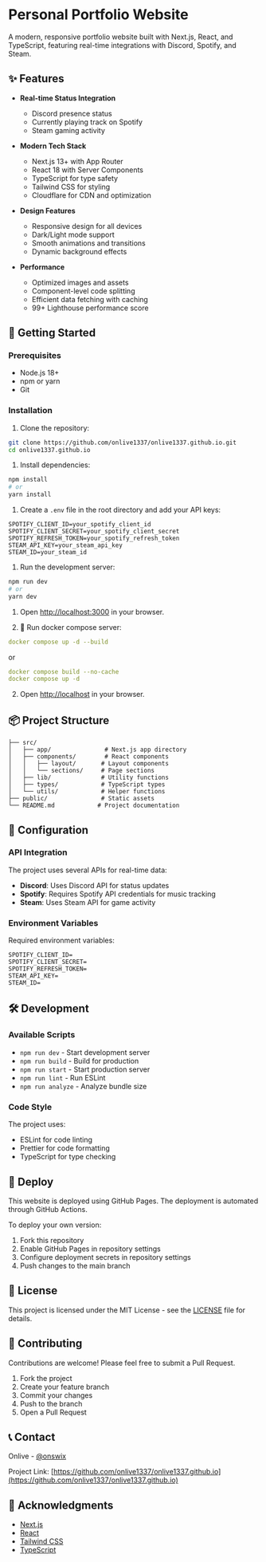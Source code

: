 # Personal Portfolio Website

A modern, responsive portfolio website built with Next.js, React, and TypeScript, featuring real-time integrations with Discord, Spotify, and Steam.

## ✨ Features

- **Real-time Status Integration**
  - Discord presence status
  - Currently playing track on Spotify
  - Steam gaming activity

- **Modern Tech Stack**
  - Next.js 13+ with App Router
  - React 18 with Server Components
  - TypeScript for type safety
  - Tailwind CSS for styling
  - Cloudflare for CDN and optimization

- **Design Features**
  - Responsive design for all devices
  - Dark/Light mode support
  - Smooth animations and transitions
  - Dynamic background effects

- **Performance**
  - Optimized images and assets
  - Component-level code splitting
  - Efficient data fetching with caching
  - 99+ Lighthouse performance score

## 🚀 Getting Started

### Prerequisites

- Node.js 18+
- npm or yarn
- Git

### Installation

1. Clone the repository:

```bash
git clone https://github.com/onlive1337/onlive1337.github.io.git
cd onlive1337.github.io
```

1. Install dependencies:

```bash
npm install
# or
yarn install
```

1. Create a `.env` file in the root directory and add your API keys:

```env
SPOTIFY_CLIENT_ID=your_spotify_client_id
SPOTIFY_CLIENT_SECRET=your_spotify_client_secret
SPOTIFY_REFRESH_TOKEN=your_spotify_refresh_token
STEAM_API_KEY=your_steam_api_key
STEAM_ID=your_steam_id
```

1. Run the development server:

```bash
npm run dev
# or
yarn dev
```

1. Open [http://localhost:3000](http://localhost:3000) in your browser.

2. 🐳 Run docker compose server:

```yaml
docker compose up -d --build
```

or 

```yaml
docker compose build --no-cache
docker compose up -d
```

2.  Open [http://localhost](http://localhost) in your browser.

## 📦 Project Structure

```text
├── src/
│   ├── app/               # Next.js app directory
│   ├── components/        # React components
│   │   ├── layout/       # Layout components
│   │   └── sections/     # Page sections
│   ├── lib/              # Utility functions
│   ├── types/            # TypeScript types
│   └── utils/            # Helper functions
├── public/               # Static assets
└── README.md            # Project documentation
```

## 🔧 Configuration

### API Integration

The project uses several APIs for real-time data:

- **Discord**: Uses Discord API for status updates
- **Spotify**: Requires Spotify API credentials for music tracking
- **Steam**: Uses Steam API for game activity

### Environment Variables

Required environment variables:

```env
SPOTIFY_CLIENT_ID=
SPOTIFY_CLIENT_SECRET=
SPOTIFY_REFRESH_TOKEN=
STEAM_API_KEY=
STEAM_ID=
```

## 🛠️ Development

### Available Scripts

- `npm run dev` - Start development server
- `npm run build` - Build for production
- `npm run start` - Start production server
- `npm run lint` - Run ESLint
- `npm run analyze` - Analyze bundle size

### Code Style

The project uses:

- ESLint for code linting
- Prettier for code formatting
- TypeScript for type checking

## 📱 Deploy

This website is deployed using GitHub Pages. The deployment is automated through GitHub Actions.

To deploy your own version:

1. Fork this repository
2. Enable GitHub Pages in repository settings
3. Configure deployment secrets in repository settings
4. Push changes to the main branch

## 📄 License

This project is licensed under the MIT License - see the [LICENSE](LICENSE) file for details.

## 🤝 Contributing

Contributions are welcome! Please feel free to submit a Pull Request.

1. Fork the project
2. Create your feature branch
3. Commit your changes
4. Push to the branch
5. Open a Pull Request

## 📞 Contact

Onlive - [@onswix](https://t.me/onswix)

Project Link: [https://github.com/onlive1337/onlive1337.github.io](https://github.com/onlive1337/onlive1337.github.io)

## 🙏 Acknowledgments

- [Next.js](https://nextjs.org/)
- [React](https://reactjs.org/)
- [Tailwind CSS](https://tailwindcss.com/)
- [TypeScript](https://www.typescriptlang.org/)
